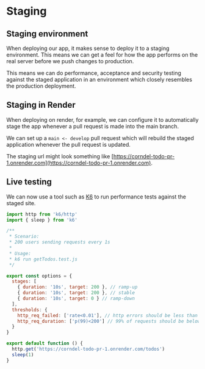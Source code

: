 # Staging

<Vimeo id="1016739696" />

## Staging environment

When deploying our app, it makes sense to deploy it to a staging environment.
This means we can get a feel for how the app performs on the real server before
we push changes to production.

This means we can do performance, acceptance and security testing against the
staged application in an environment which closely resembles the production
deployment.

## Staging in Render

When deploying on render, for example, we can configure it to automatically
stage the app whenever a pull request is made into the main branch.

We can set up a `main <- develop` pull request which will rebuild the staged
application whenever the pull request is updated.

The staging url might look something like
[https://corndel-todo-pr-1.onrender.com](https://corndel-todo-pr-1.onrender.com).

## Live testing

We can now use a tool such as [K6](https://k6.io/) to run performance tests
against the staged site.

```js
import http from 'k6/http'
import { sleep } from 'k6'

/**
 * Scenario:
 * 200 users sending requests every 1s
 *
 * Usage:
 * k6 run getTodos.test.js
 */

export const options = {
  stages: [
    { duration: '10s', target: 200 }, // ramp-up
    { duration: '10s', target: 200 }, // stable
    { duration: '10s', target: 0 } // ramp-down
  ],
  thresholds: {
    http_req_failed: ['rate<0.01'], // http errors should be less than 1%
    http_req_duration: ['p(99)<200'] // 99% of requests should be below 200ms
  }
}

export default function () {
  http.get('https://corndel-todo-pr-1.onrender.com/todos')
  sleep(1)
}
```
